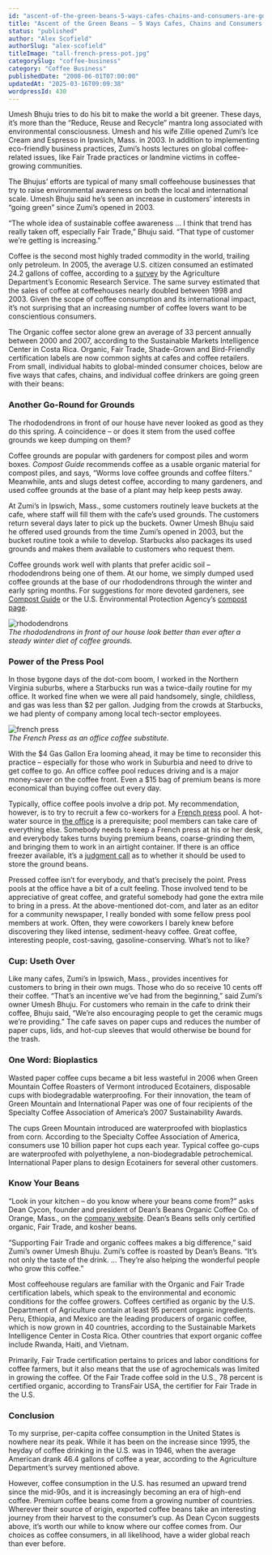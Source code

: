 ```yaml
---
id: "ascent-of-the-green-beans-5-ways-cafes-chains-and-consumers-are-going-green"
title: "Ascent of the Green Beans – 5 Ways Cafes, Chains and Consumers are Going Green"
status: "published"
author: "Alex Scofield"
authorSlug: "alex-scofield"
titleImage: "tall-french-press-pot.jpg"
categorySlug: "coffee-business"
category: "Coffee Business"
publishedDate: "2008-06-01T07:00:00"
updatedAt: "2025-03-16T09:09:38"
wordpressId: 430
---
```


Umesh Bhuju tries to do his bit to make the world a bit greener. These days, it’s more than the “Reduce, Reuse and Recycle” mantra long associated with environmental consciousness. Umesh and his wife Zillie opened Zumi’s Ice Cream and Espresso in Ipwsich, Mass. in 2003. In addition to implementing eco-friendly business practices, Zumi’s hosts lectures on global coffee-related issues, like Fair Trade practices or landmine victims in coffee-growing communities.

The Bhujus’ efforts are typical of many small coffeehouse businesses that try to raise environmental awareness on both the local and international scale. Umesh Bhuju said he’s seen an increase in customers’ interests in “going green” since Zumi’s opened in 2003.

“The whole idea of sustainable coffee awareness … I think that trend has really taken off, especially Fair Trade,” Bhuju said. “That type of customer we’re getting is increasing.”

Coffee is the second most highly traded commodity in the world, trailing only petroleum. In 2005, the average U.S. citizen consumed an estimated 24.2 gallons of coffee, according to a [survey](http://web.archive.org/web/20160331225810/http://www.ers.usda.gov:80/amber-waves/2007-june/coffee-consumption-over-the-last-century.aspx) by the Agriculture Department’s Economic Research Service. The same survey estimated that the sales of coffee at coffeehouses nearly doubled between 1998 and 2003. Given the scope of coffee consumption and its international impact, it’s not surprising that an increasing number of coffee lovers want to be conscientious consumers.

The Organic coffee sector alone grew an average of 33 percent annually between 2000 and 2007, according to the Sustainable Markets Intelligence Center in Costa Rica. Organic, Fair Trade, Shade-Grown and Bird-Friendly certification labels are now common sights at cafes and coffee retailers. From small, individual habits to global-minded consumer choices, below are five ways that cafes, chains, and individual coffee drinkers are going green with their beans:

### Another Go-Round for Grounds

The rhododendrons in front of our house have never looked as good as they do this spring. A coincidence – or does it stem from the used coffee grounds we keep dumping on them?

Coffee grounds are popular with gardeners for compost piles and worm boxes. *Compost Guide* recommends coffee as a usable organic material for compost piles, and says, “Worms love coffee grounds and coffee filters.” Meanwhile, ants and slugs detest coffee, according to many gardeners, and used coffee grounds at the base of a plant may help keep pests away.

At Zumi’s in Ipswich, Mass., some customers routinely leave buckets at the cafe, where staff will fill them with the cafe’s used grounds. The customers return several days later to pick up the buckets. Owner Umesh Bhuju said he offered used grounds from the time Zumi’s opened in 2003, but the bucket routine took a while to develop. Starbucks also packages its used grounds and makes them available to customers who request them.

Coffee grounds work well with plants that prefer acidic soil – rhododendrons being one of them. At our home, we simply dumped used coffee grounds at the base of our rhododendrons through the winter and early spring months. For suggestions for more devoted gardeners, see [Compost Guide](https://www.compostguide.com/) or the U.S. Environmental Protection Agency’s [compost page](https://www.epa.gov/recycle/composting-home).

![rhododendrons](rhodos1.jpg)  
*The rhododendrons in front of our house look better than ever after a steady winter diet of coffee grounds.*

### Power of the Press Pool

In those bygone days of the dot-com boom, I worked in the Northern Virginia suburbs, where a Starbucks run was a twice-daily routine for my office. It worked fine when we were all paid handsomely, single, childless, and gas was less than $2 per gallon. Judging from the crowds at Starbucks, we had plenty of company among local tech-sector employees.

![french press](tall-french-press-pot.jpg)  
*The French Press as an office coffee substitute.*

With the $4 Gas Gallon Era looming ahead, it may be time to reconsider this practice – especially for those who work in Suburbia and need to drive to get coffee to go. An office coffee pool reduces driving and is a major money-saver on the coffee front. Even a $15 bag of premium beans is more economical than buying coffee out every day.

Typically, office coffee pools involve a drip pot. My recommendation, however, is to try to recruit a few co-workers for a [French press](http://ineedcoffee.com/press-pot-tutorial/) pool. A hot-water source in [the office](http://ineedcoffee.com/the-quest-for-good-coffee-in-the-office/) is a prerequisite; pool members can take care of everything else. Somebody needs to keep a French press at his or her desk, and everybody takes turns buying premium beans, coarse-grinding them, and bringing them to work in an airtight container. If there is an office freezer available, it’s a [judgment call](http://ineedcoffee.com/coffee-storage/) as to whether it should be used to store the ground beans.

Pressed coffee isn’t for everybody, and that’s precisely the point. Press pools at the office have a bit of a cult feeling. Those involved tend to be appreciative of great coffee, and grateful somebody had gone the extra mile to bring in a press. At the above-mentioned dot-com, and later as an editor for a community newspaper, I really bonded with some fellow press pool members at work. Often, they were coworkers I barely knew before discovering they liked intense, sediment-heavy coffee. Great coffee, interesting people, cost-saving, gasoline-conserving. What’s not to like?

### Cup: Useth Over

Like many cafes, Zumi’s in Ipswich, Mass., provides incentives for customers to bring in their own mugs. Those who do so receive 10 cents off their coffee. “That’s an incentive we’ve had from the beginning,” said Zumi’s owner Umesh Bhuju. For customers who remain in the cafe to drink their coffee, Bhuju said, “We’re also encouraging people to get the ceramic mugs we’re providing.” The cafe saves on paper cups and reduces the number of paper cups, lids, and hot-cup sleeves that would otherwise be bound for the trash.

### One Word: Bioplastics

Wasted paper coffee cups became a bit less wasteful in 2006 when Green Mountain Coffee Roasters of Vermont introduced Ecotainers, disposable cups with biodegradable waterproofing. For their innovation, the team of Green Mountain and International Paper was one of four recipients of the Specialty Coffee Association of America’s 2007 Sustainability Awards.

The cups Green Mountain introduced are waterproofed with bioplastics from corn. According to the Specialty Coffee Association of America, consumers use 10 billion paper hot cups each year. Typical coffee go-cups are waterproofed with polyethylene, a non-biodegradable petrochemical. International Paper plans to design Ecotainers for several other customers.

### Know Your Beans

“Look in your kitchen – do you know where your beans come from?” asks Dean Cycon, founder and president of Dean’s Beans Organic Coffee Co. of Orange, Mass., on the [company website](https://deansbeans.com/). Dean’s Beans sells only certified organic, Fair Trade, and kosher beans.

“Supporting Fair Trade and organic coffees makes a big difference,” said Zumi’s owner Umesh Bhuju. Zumi’s coffee is roasted by Dean’s Beans. “It’s not only the taste of the drink. … They’re also helping the wonderful people who grow this coffee.”

Most coffeehouse regulars are familiar with the Organic and Fair Trade certification labels, which speak to the environmental and economic conditions for the coffee growers. Coffees certified as organic by the U.S. Department of Agriculture contain at least 95 percent organic ingredients. Peru, Ethiopia, and Mexico are the leading producers of organic coffee, which is now grown in 40 countries, according to the Sustainable Markets Intelligence Center in Costa Rica. Other countries that export organic coffee include Rwanda, Haiti, and Vietnam.

Primarily, Fair Trade certification pertains to prices and labor conditions for coffee farmers, but it also means that the use of agrochemicals was limited in growing the coffee. Of the Fair Trade coffee sold in the U.S., 78 percent is certified organic, according to TransFair USA, the certifier for Fair Trade in the U.S.

### Conclusion

To my surprise, per-capita coffee consumption in the United States is nowhere near its peak. While it has been on the increase since 1995, the heyday of coffee drinking in the U.S. was in 1946, when the average American drank 46.4 gallons of coffee a year, according to the Agriculture Department’s survey mentioned above.

However, coffee consumption in the U.S. has resumed an upward trend since the mid-90s, and it is increasingly becoming an era of high-end coffee. Premium coffee beans come from a growing number of countries. Wherever their source of origin, exported coffee beans take an interesting journey from their harvest to the consumer’s cup. As Dean Cycon suggests above, it’s worth our while to know where our coffee comes from. Our choices as coffee consumers, in all likelihood, have a wider global reach than ever before.